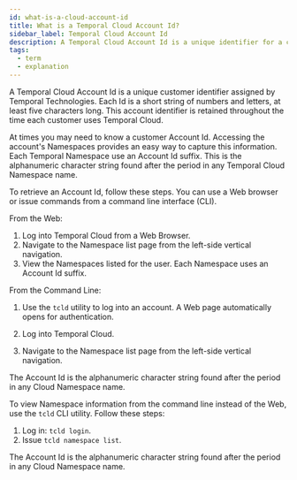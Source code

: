 ```yaml
---
id: what-is-a-cloud-account-id
title: What is a Temporal Cloud Account Id?
sidebar_label: Temporal Cloud Account Id
description: A Temporal Cloud Account Id is a unique identifier for a customer.
tags:
  - term
  - explanation
---
```



A Temporal Cloud Account Id is a unique customer identifier assigned by Temporal Technologies.
Each Id is a short string of numbers and letters, at least five characters long. This account identifier is retained throughout the time each customer uses Temporal Cloud.

At times you may need to know a customer Account Id.
Accessing the account's Namespaces provides an easy way to capture this information.
Each Temporal Namespace use an Account Id suffix.
This is the alphanumeric character string found after the period in any Temporal Cloud Namespace name.

To retrieve an Account Id, follow these steps.
You can use a Web browser or issue commands from a command line interface (CLI).

From the Web:

1. Log into Temporal Cloud from a Web Browser.
2. Navigate to the Namespace list page from the left-side vertical navigation. 
3. View the Namespaces listed for the user. 
   Each Namespace uses an Account Id suffix.

From the Command Line:

1. Use the `tcld` utility to log into an account.
   A Web page automatically opens for authentication.


1. Log into Temporal Cloud.
2. Navigate to the Namespace list page from the left-side vertical navigation.

The Account Id is the alphanumeric character string found after the period in any Cloud Namespace name.

To view Namespace information from the command line instead of the Web, use the `tcld` CLI utility.
Follow these steps:
1. Log in: `tcld login`.
2. Issue `tcld namespace list`.

The Account Id is the alphanumeric character string found after the period in any Cloud Namespace name.
